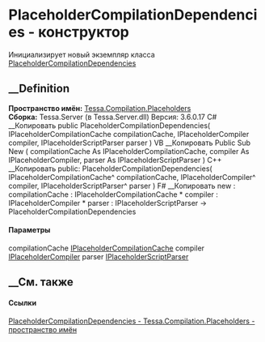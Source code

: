 # PlaceholderCompilationDependencies - конструктор
Инициализирует новый экземпляр класса
[PlaceholderCompilationDependencies](T_Tessa_Compilation_Placeholders_PlaceholderCompilationDependencies.htm)
##  __Definition
 **Пространство имён:**
[Tessa.Compilation.Placeholders](N_Tessa_Compilation_Placeholders.htm)  
 **Сборка:** Tessa.Server (в Tessa.Server.dll) Версия: 3.6.0.17
C# __Копировать
     public PlaceholderCompilationDependencies(
    	IPlaceholderCompilationCache compilationCache,
    	IPlaceholderCompiler compiler,
    	IPlaceholderScriptParser parser
    )
VB __Копировать
     Public Sub New ( 
    	compilationCache As IPlaceholderCompilationCache,
    	compiler As IPlaceholderCompiler,
    	parser As IPlaceholderScriptParser
    )
C++ __Копировать
     public:
    PlaceholderCompilationDependencies(
    	IPlaceholderCompilationCache^ compilationCache, 
    	IPlaceholderCompiler^ compiler, 
    	IPlaceholderScriptParser^ parser
    )
F# __Копировать
     new : 
            compilationCache : IPlaceholderCompilationCache * 
            compiler : IPlaceholderCompiler * 
            parser : IPlaceholderScriptParser -> PlaceholderCompilationDependencies
#### Параметры
compilationCache
[IPlaceholderCompilationCache](T_Tessa_Platform_Placeholders_Compilation_IPlaceholderCompilationCache.htm)
compiler
[IPlaceholderCompiler](T_Tessa_Platform_Placeholders_Compilation_IPlaceholderCompiler.htm)
parser
[IPlaceholderScriptParser](T_Tessa_Platform_Placeholders_Compilation_IPlaceholderScriptParser.htm)
## __См. также
#### Ссылки
[PlaceholderCompilationDependencies -
](T_Tessa_Compilation_Placeholders_PlaceholderCompilationDependencies.htm)
[Tessa.Compilation.Placeholders - пространство
имён](N_Tessa_Compilation_Placeholders.htm)
